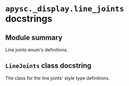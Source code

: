 # `apysc._display.line_joints` docstrings

## Module summary

Line joints enum's definitions.

## `LineJoints` class docstring

The class for the line joints' style type definitions.